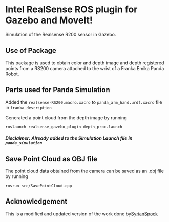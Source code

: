 # Intel RealSense ROS plugin for Gazebo and MoveIt!

Simulation of the Realsense R200 sensor in Gazebo.

## Use of Package 

This package is used to obtain color and depth image and depth registered points from a RS200 camera attached to the wrist of a Franka Emika Panda Robot. 

## Parts used for Panda Simulation

Added the ```realsense-RS200.macro.xacro``` to ```panda_arm_hand.urdf.xacro``` file in ```franka_description```

Generated a point cloud from the depth image by running

```
roslaunch realsense_gazebo_plugin depth_proc.launch
```
##### Disclaimer: Already added to the Simulation Launch file in ```panda_simulation```

## Save Point Cloud as OBJ file

The point cloud data obtained from the camera can be saved as an .obj file by running 

```
rosrun src/SavePointCloud.cpp
```
## Acknowledgement

This is a modified and updated version of the work done by[SyrianSpock](https://github.com/SyrianSpock/realsense_gazebo_plugin) 
